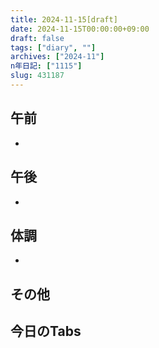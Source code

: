```yaml
---
title: 2024-11-15[draft]
date: 2024-11-15T00:00:00+09:00
draft: false
tags: ["diary", ""]
archives: ["2024-11"]
n年日記: ["1115"]
slug: 431187
---
```

## 午前
- 
## 午後
- 
## 体調
- 
## その他
## 今日のTabs